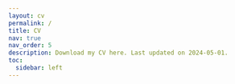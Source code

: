 ```yaml
---
layout: cv
permalink: /
title: CV
nav: true
nav_order: 5
description: Download my CV here. Last updated on 2024-05-01.
toc:
  sidebar: left
---
```


<script>
  window.onload = function() {
    window.open("{{ site.baseurl }}/assets/pdf/HemantCV.pdf", "_blank");
  };
</script>
